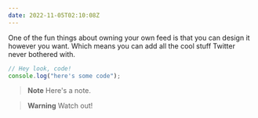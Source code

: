```yaml
---
date: 2022-11-05T02:10:08Z
---
```


One of the fun things about owning your own feed is that you can design it however you want. Which means you can add all the cool stuff Twitter never bothered with.

```js
// Hey look, code!
console.log("here's some code");
```

> **Note**
> Here's a note.

> **Warning**
> Watch out!
